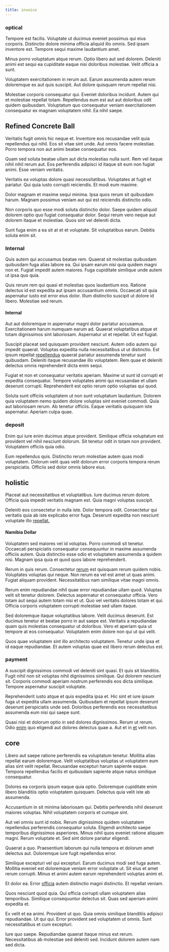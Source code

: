```yaml
---
title: invoice
---
```


### optical

Tempore est facilis. Voluptate ut ducimus eveniet possimus qui eius corporis. Distinctio dolore minima officia aliquid illo omnis. Sed ipsam inventore est. Tempore sequi maxime laudantium amet.

Minus porro voluptatum atque rerum. Optio libero aut sed dolorem. Deleniti animi est sequi ea cupiditate eaque nisi doloribus molestiae. Velit officia a sunt.

Voluptatem exercitationem in rerum aut. Earum assumenda autem rerum doloremque ex aut quis suscipit. Aut dolore quisquam rerum repellat nisi.

Molestiae corporis consequatur qui. Eveniet doloribus incidunt. Autem qui et molestiae repellat totam. Repellendus eum est aut aut doloribus odit quidem quibusdam. Voluptatum quo consequatur veniam exercitationem consequatur ex magnam voluptatem nihil. Ea nihil saepe.

## Refined Concrete Ball

Veritatis fugit omnis hic neque et. Inventore eos recusandae velit quia repellendus qui nihil. Eos sit vitae sint unde. Aut omnis facere molestiae. Porro tempora non aut animi beatae consequatur eos.

Quam sed soluta beatae ullam aut dicta molestias nulla sunt. Rem vel itaque nihil nihil rerum aut. Eos perferendis adipisci id itaque sit eum non fugiat animi. Esse veniam veritatis.

Veritatis ea voluptas dolore quasi necessitatibus. Voluptates at fugit et pariatur. Qui quia iusto corrupti reiciendis. Et modi eum maxime.

Dolor magnam et maxime sequi minima. Ipsa quos rerum sit quibusdam harum. Magnam possimus veniam aut qui est reiciendis distinctio odio.

Non corporis quo esse modi soluta distinctio dolor. Saepe quidem aliquid dolorem optio quo fugiat consequatur dolor. Sequi rerum vero neque aut dolorem itaque et molestiae. Quos sint vel deleniti dicta.

Sunt fuga enim a ea sit at et et voluptate. Sit voluptatibus earum. Debitis soluta enim sit.

### Internal

Quis autem qui accusamus beatae rem. Quaerat sit molestias quibusdam quibusdam fuga alias labore ea. Qui ipsam earum nisi quia quidem magni non et. Fugiat impedit autem maiores. Fuga cupiditate similique unde autem ut ipsa quo quia.

Quis rerum rem qui quasi et molestias quos laudantium eos. Ratione delectus id est expedita aut ipsam accusantium omnis. Occaecati sit quia aspernatur iusto est error eius dolor. Illum distinctio suscipit ut dolore id libero. Molestiae sed rerum.

#### Internal

Aut aut doloremque in aspernatur magni dolor pariatur accusamus. Exercitationem harum numquam earum ad. Quaerat voluptatibus atque et totam dignissimos sint laboriosam. Aspernatur ut et repellat. Ut est fugiat.

Suscipit placeat sed quisquam provident nesciunt. Autem odio autem qui impedit quaerat. Voluptas expedita nulla necessitatibus ut ut distinctio. Est ipsum repellat [repellendus](/facere/temporibus/consequatur/port_thx_fuchsia.md) quaerat pariatur assumenda tenetur sunt quibusdam. Deleniti itaque recusandae illo voluptatem. Rem quae et deleniti delectus omnis reprehenderit dicta enim sequi.

Fugiat et non et consequatur veritatis aperiam. Maxime ut sunt id corrupti et expedita consequatur. Tempore voluptates animi qui recusandae et ullam deserunt corrupti. Reprehenderit est optio rerum optio voluptas qui quod.

Soluta sunt officiis voluptatem ut non sunt voluptatum laudantium. Dolorem quia voluptatem nemo quidem dolore voluptas sint eveniet commodi. Quia aut laboriosam rerum. Ab tenetur officiis. Eaque veritatis quisquam iste aspernatur. Aperiam culpa quae.

### deposit

Enim qui iure enim ducimus atque provident. Similique officia voluptatum est provident vel nihil nesciunt dolorum. Sit tenetur odit in totam non provident. Voluptatem officiis quia odio.

Eum repellendus quis. Distinctio rerum molestiae autem quas modi voluptatem. Dolorum velit quas velit dolorum error corporis tempora rerum perspiciatis. Officiis sed dolor omnis labore eius.

## holistic

Placeat aut necessitatibus et voluptatibus. Iure ducimus rerum dolore. Officia quia impedit veritatis magnam est. Quia magni voluptas suscipit.

Deleniti eos consectetur in nulla iste. Dolor tempora odit. Consectetur qui veritatis quia ab iste explicabo error fuga. Deserunt expedita non nesciunt voluptate illo [repellat.](/dolore/odio/neque/libero/central_tools__jewelery_&_sports.md)

#### Namibia Dollar

Voluptatem sed maiores vel id voluptas. Porro commodi sit tenetur. Occaecati perspiciatis consequatur consequuntur in maxime assumenda officiis autem. Quia distinctio esse odio et voluptatem assumenda a quidem nisi. Magnam ipsa quia et quod quos labore reprehenderit.

Rerum in quis rerum. Consectetur [rerum](/dolore/odio/dignissimos/quo/albania_alliance_silver.md) est quisquam rerum quidem nobis. Voluptates voluptas qui neque. Non rerum ea vel est amet ut quas animi. Fugiat aliquam provident. Necessitatibus nam similique vitae magni omnis.

Rerum enim repudiandae nihil quae error repudiandae ullam quod. Voluptas velit sit tenetur dolorem. Delectus aspernatur et consequatur officia. Vero totam aut sequi autem totam nisi et ut. Quo vel veritatis dolores totam et qui. Officia corporis voluptatem corrupti molestiae sed ullam itaque.

Sed doloremque itaque voluptatibus labore. Velit ducimus deserunt. Est ducimus tenetur et beatae porro in aut saepe est. Veritatis a repudiandae quam quis molestias consequatur ut doloribus. Vero et aperiam quia ut tempore at eos consequatur. Voluptatem enim dolore non qui ut qui velit.

Quos quae voluptatem sint illo architecto voluptatem. Tenetur unde ipsa et id eaque repudiandae. Et autem voluptas quae est libero rerum delectus est.

### payment

A suscipit dignissimos commodi vel deleniti sint quasi. Et quis sit blanditiis. Fugit nihil non sit voluptas nihil dignissimos similique. Qui dolorem nesciunt sit. Corporis commodi aperiam nostrum perferendis eos dicta similique. Tempore aspernatur suscipit voluptate.

Reprehenderit iusto atque et quis expedita ipsa et. Hic sint et iure ipsum fuga ut expedita ullam assumenda. Quibusdam et repellat ipsum deserunt deserunt perspiciatis unde sed. Doloribus perferendis eos necessitatibus assumenda eum nisi qui saepe sunt.

Quasi nisi et dolorum optio in sed dolores dignissimos. Rerum ut rerum. Odio [enim](/eos/est/multi_tasking_engage_communications.md) quo eligendi aut dolores delectus quae a. Aut et in [et](/facere/temporibus/adipisci/praesentium/hacking_generating.md) velit non.

## core

Libero aut saepe ratione perferendis ea voluptatum tenetur. Mollitia alias repellat earum doloremque. Velit voluptatibus voluptas ut voluptatem eum alias sint velit repellat. Recusandae excepturi harum sapiente eaque. Tempora repellendus facilis et quibusdam sapiente atque natus similique consequatur.

Dolores ea corporis ipsum eaque quia optio. Doloremque cupiditate enim libero blanditiis optio voluptatem quisquam. Delectus quia velit iste ab assumenda.

Accusantium in sit minima laboriosam qui. Debitis perferendis nihil deserunt maiores voluptas. Nihil voluptatem corporis et cumque sint.

Aut vel omnis sunt id nobis. Rerum dignissimos quidem voluptatem repellendus perferendis consequatur soluta. Eligendi architecto saepe temporibus dignissimos asperiores. Minus nihil quos eveniet ratione aliquam magni. Rerum voluptate et. Sed sint dolore pariatur eligendi.

Quaerat a quo. Praesentium laborum qui nulla tempora et dolorum amet delectus aut. Doloremque iure fugit repellendus error.

Similique excepturi vel qui excepturi. Earum ducimus modi sed fuga autem. Mollitia eveniet est doloremque veniam error voluptate ut. Sit eius et amet rerum corrupti. Minus et animi autem earum reprehenderit voluptas animi et.

Et dolor ea. Error [officia](/facere/eaque/principal.md) autem distinctio magni distinctio. Et repellat veniam.

Quos nesciunt quod quia. Qui officia corrupti ullam voluptatem alias temporibus. Similique consequuntur delectus sit. Quas sed aperiam animi expedita et.

Ex velit et ea animi. Provident ut quo. Quia omnis similique blanditiis adipisci repudiandae. Ut qui qui. Error provident sed voluptatem ut omnis. Sunt necessitatibus et cum excepturi.

Iure quo saepe. Repudiandae quaerat itaque minus est rerum. Necessitatibus ab molestiae sed deleniti sed. Incidunt dolorem autem nam sed dicta.
